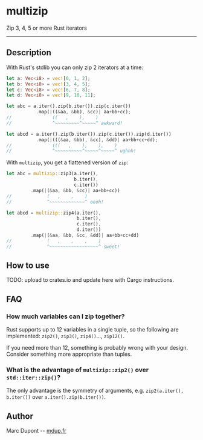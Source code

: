 # multizip
Zip 3, 4, 5 or more Rust iterators

----

## Description

With Rust's stdlib you can only zip 2 iterators at a time:
```rust
let a: Vec<i8> = vec![0, 1, 2];
let b: Vec<i8> = vec![3, 4, 5];
let c: Vec<i8> = vec![6, 7, 8];
let d: Vec<i8> = vec![9, 10, 11];

let abc = a.iter().zip(b.iter()).zip(c.iter())
           .map(|((&aa, &bb), &cc)| aa+bb+cc);
//               ((   ,    ),    )
//               ^~~~~~~~~~^~~~~~^ awkward!

let abcd = a.iter().zip(b.iter()).zip(c.iter()).zip(d.iter())
           .map(|(((&aa, &bb), &cc), &dd)| aa+bb+cc+dd);
//               (((   ,    ),    ),    )
//               ^~~~~~~~~~~^~~~~~^~~~~~^ ughhh!
```

With `multizip`, you get a flattened version of `zip`:
```rust
let abc = multizip::zip3(a.iter(),
                         b.iter(),
                         c.iter())
         .map(|(&aa, &bb, &cc)| aa+bb+cc))
//             (   ,    ,    )
//             ^~~~~~~~~~~~~~^ oooh!

let abcd = multizip::zip4(a.iter(),
                          b.iter(),
                          c.iter(),
                          d.iter())
         .map(|(&aa, &bb, &cc, &dd)| aa+bb+cc+dd)
//             (   ,    ,    ,    )
//             ^~~~~~~~~~~~~~~~~~~^ sweet!
```

## How to use
TODO: upload to crates.io and update here with Cargo instructions.

## FAQ
### How much variables can I zip together?
Rust supports up to 12 variables in a single tuple, so the following are
implemented: `zip2()`, `zip3()`, `zip4()`..., `zip12()`.

If you need more than 12, something is probably wrong with your design. Consider
something more appropriate than tuples.

### What is the advantage of `multizip::zip2()` over `std::iter::zip()`?
The only advantage is the symmetry of arguments, e.g. `zip2(a.iter(),
b.iter())` over `a.iter().zip(b.iter())`.

## Author
Marc Dupont -- [mdup.fr](http://mdup.fr)
